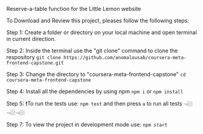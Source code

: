 Reserve-a-table function for the Little Lemon website

To Download and Review this project, pleases follow the following steps:

Step 1: Create a folder or directory on your local machine and open terminal in current direction.

Step 2: Inside the terminal use the "git clone" command to clone the respository
``` git clone https://github.com/anomalousab/coursera-meta-frontend-capstone.git ```

Step 3: Change the directory to "coursera-meta-frontend-capstone"
```cd coursera-meta-frontend-capstone```

Step 4: Install all the dependencies by using npm
```npm i```
or
 ```npm install```

Step 5: ❗To run the tests use:
```npm test``` and then press ```a``` to run all tests 👈🏼👈🏼👈🏼

Step 7: To view the project in development mode use:
```npm start```
